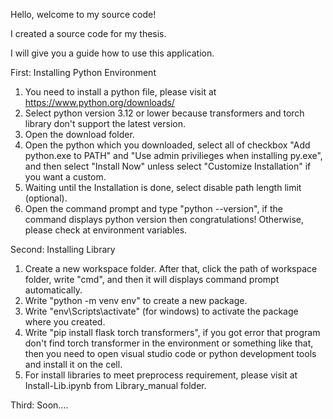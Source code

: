 Hello, welcome to my source code!

I created a source code for my thesis.

I will give you a guide how to use this application.

First: Installing Python Environment
1. You need to install a python file, please visit at https://www.python.org/downloads/
2. Select python version 3.12 or lower because transformers and torch library don't support the latest version.
3. Open the download folder.
4. Open the python which you downloaded, select all of checkbox "Add python.exe to PATH" and "Use admin privilieges when installing py.exe", and then select "Install Now" unless select "Customize Installation" if you want a custom.
5. Waiting until the Installation is done, select disable path length limit (optional).
6. Open the command prompt and type "python --version", if the command displays python version then congratulations! Otherwise, please check at environment variables.

Second: Installing Library
1. Create a new workspace folder. After that, click the path of workspace folder, write "cmd", and then it will displays command prompt automatically.
2. Write "python -m venv env" to create a new package.
3. Write "env\Scripts\activate" (for windows) to activate the package where you created. 
4. Write "pip install flask torch transformers", if you got error that program don't find torch transformer in the environment or something like that, then you need to open visual studio code or python development tools and install it on the cell.
5. For install libraries to meet preprocess requirement, please visit at Install-Lib.ipynb from Library_manual folder.

Third: Soon....